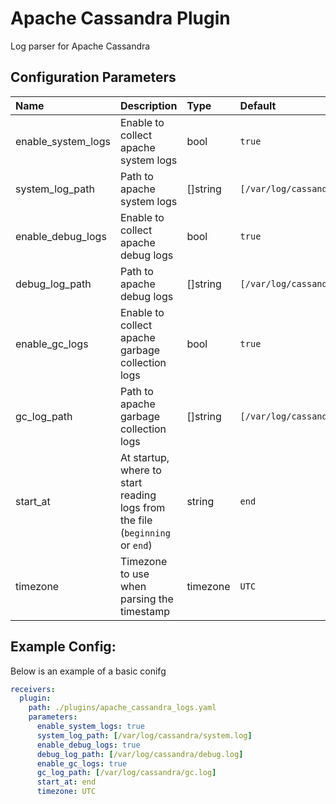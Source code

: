 # Apache Cassandra Plugin

Log parser for Apache Cassandra

## Configuration Parameters

| Name | Description | Type | Default | Required | Values |
|:-- |:-- |:-- |:-- |:-- |:-- |
| enable_system_logs | Enable to collect apache system logs | bool | `true` | false |  |
| system_log_path | Path to apache system logs | []string | `[/var/log/cassandra/system.log]` | false |  |
| enable_debug_logs | Enable to collect apache debug logs | bool | `true` | false |  |
| debug_log_path | Path to apache debug logs | []string | `[/var/log/cassandra/debug.log]` | false |  |
| enable_gc_logs | Enable to collect apache garbage collection logs | bool | `true` | false |  |
| gc_log_path | Path to apache garbage collection logs | []string | `[/var/log/cassandra/gc.log]` | false |  |
| start_at | At startup, where to start reading logs from the file (`beginning` or `end`) | string | `end` | false |  |
| timezone | Timezone to use when parsing the timestamp | timezone | `UTC` | false |  |

## Example Config:

Below is an example of a basic conifg

```yaml
receivers:
  plugin:
    path: ./plugins/apache_cassandra_logs.yaml
    parameters:
      enable_system_logs: true
      system_log_path: [/var/log/cassandra/system.log]
      enable_debug_logs: true
      debug_log_path: [/var/log/cassandra/debug.log]
      enable_gc_logs: true
      gc_log_path: [/var/log/cassandra/gc.log]
      start_at: end
      timezone: UTC
```
